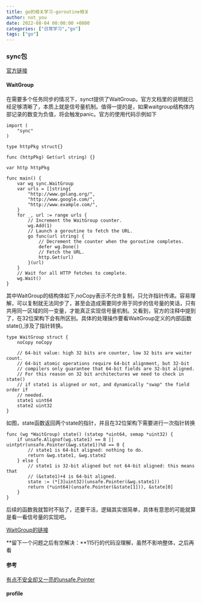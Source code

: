 ```yaml
---
title: go的相关学习-goroutine相关
author: not_you
date: 2022-08-04 00:00:00 +0800
categories: ["日常学习","go"]
tags: ["go"]
---
```


###  sync包

[官方链接 ](https://pkg.go.dev/sync)

#### WaitGroup

在需要多个任务同步的情况下，synct提供了WaitGroup。官方文档里的说明就已经足够清晰了，本质上就是信号量机制。值得一提的是，如果waitgroup结构体内部记录的数变为负值，将会触发panic。官方的使用代码示例如下

```golang
import (
	"sync"
)

type httpPkg struct{}

func (httpPkg) Get(url string) {}

var http httpPkg

func main() {
	var wg sync.WaitGroup
	var urls = []string{
		"http://www.golang.org/",
		"http://www.google.com/",
		"http://www.example.com/",
	}
	for _, url := range urls {
		// Increment the WaitGroup counter.
		wg.Add(1)
		// Launch a goroutine to fetch the URL.
		go func(url string) {
			// Decrement the counter when the goroutine completes.
			defer wg.Done()
			// Fetch the URL.
			http.Get(url)
		}(url)
	}
	// Wait for all HTTP fetches to complete.
	wg.Wait()
}

```

其中WaitGroup的结构体如下,noCopy表示不允许复制，只允许指针传递。容易理解，可以复制就无法同步了，甚至会造成需要同步用于同步的信号量的笑话，只有共用同一区域的同一变量，才能真正实现信号量机制。又看到，官方的注释中提到了，在32位架构下会有所区别。具体的处理操作要看WaitGroup定义的内部函数state(),涉及了指针转换。

```
type WaitGroup struct {
	noCopy noCopy

	// 64-bit value: high 32 bits are counter, low 32 bits are waiter count.
	// 64-bit atomic operations require 64-bit alignment, but 32-bit
	// compilers only guarantee that 64-bit fields are 32-bit aligned.
	// For this reason on 32 bit architectures we need to check in state()
	// if state1 is aligned or not, and dynamically "swap" the field order if
	// needed.
	state1 uint64
	state2 uint32
}
```

如图，state函数返回两个state的指针，并且在32位架构下需要进行一次指针转换

```
func (wg *WaitGroup) state() (statep *uint64, semap *uint32) {
	if unsafe.Alignof(wg.state1) == 8 || uintptr(unsafe.Pointer(&wg.state1))%8 == 0 {
		// state1 is 64-bit aligned: nothing to do.
		return &wg.state1, &wg.state2
	} else {
		// state1 is 32-bit aligned but not 64-bit aligned: this means that
		// (&state1)+4 is 64-bit aligned.
		state := (*[3]uint32)(unsafe.Pointer(&wg.state1))
		return (*uint64)(unsafe.Pointer(&state[1])), &state[0]
	}
}
```

后续的函数我就暂时不贴了，还要干活，逻辑其实很简单，具体有意思的可能就算是看一看信号量的实现吧。

[WaitGroup的链接](https://cs.opensource.google/go/go/+/refs/tags/go1.19:src/sync/waitgroup.go;l=62;bpv=1;bpt=0)

**留下一个问题之后有空解决：**115行的代码没理解，虽然不影响整体，之后再看

#### 参考

[有点不安全却又一亮的unsafe.Pointer](https://segmentfault.com/a/1190000017389782)





#### profile

